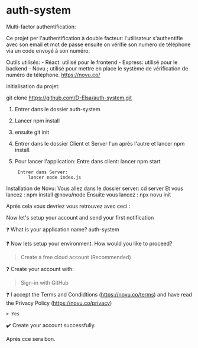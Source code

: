# auth-system
Multi-factor authentification:

Ce projet per l'authentification à double facteur: l'utilisateur s'authentifie avec son email et mot de passe ensuite  on vérifie son numéro de téléphone via un code envoyé à son numéro.

Outils utilisés:
    - Réact: utilisé pour le frontend
    - Express: utilisé pour le backend
    - Novu ; utilisé pour mettre en place le système de vérification de numéro de téléphone. https://novu.co/


initialisation du projet:

git clone https://github.com/D-Elsa/auth-system.git

1) Entrer dans le dossier auth-system
2) Lancer npm install
3) ensuite git init
4) Entrer dans le dossier Client et Server l'un après l'autre et lancer npm install.
5) Pour lancer l'application:
        Entre dans client:
            lancer npm start
        
        Entrer dans Server:
            lancer node index.js


Installation de Novu:
    Vous allez dans le dossier server: cd server
    Et vous lancez :
        npm install @novu/node 
    Ensuite vous lancez :
        npx novu init

Après cela vous devriez vous retrouvez avec ceci :

Now let's setup your account and send your first notification

❓ What is your application name? auth-system

❓ Now lets setup your environment. How would you like to proceed?

   > Create a free cloud account (Recommended)

❓ Create your account with:

   > Sign-in with GitHub

❓ I accept the Terms and Condidtions (https://novu.co/terms) and have read the Privacy Policy (https://novu.co/privacy)

    > Yes

✔️ Create your account successfully.

Après cce sera bon.
